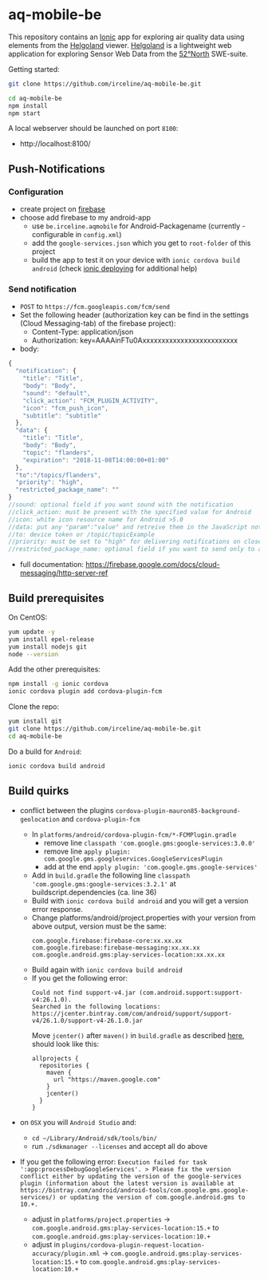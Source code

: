 # aq-mobile-be
This repository contains an [Ionic](https://ionicframework.com/getting-started) app for exploring air quality data using elements from the [Helgoland](https://github.com/52North/helgoland) viewer. [Helgoland](https://github.com/52North/helgoland) is a lightweight web application for exploring Sensor Web Data from the [52°North](https://52north.org/) SWE-suite.

Getting started:
```sh
git clone https://github.com/irceline/aq-mobile-be.git

cd aq-mobile-be
npm install
npm start
```
A local webserver should be launched on port `8100`:

* http://localhost:8100/

## Push-Notifications

### Configuration

 - create project on [firebase](https://console.firebase.google.com)
 - choose add firebase to my android-app
    - use `be.irceline.aqmobile` for Android-Packagename (currently - configurable in `config.xml`)
    - add the `google-services.json` which you get to `root-folder` of this project
    - build the app to test it on your device with `ionic cordova build android` (check [ionic deploying](https://ionicframework.com/docs/intro/deploying/) for additional help)

### Send notification

 - `POST` to `https://fcm.googleapis.com/fcm/send`
 - Set the following header (authorization key can be find in the settings (Cloud Messaging-tab) of the firebase project):
   - Content-Type: application/json
   - Authorization: key=AAAAinFTu0Axxxxxxxxxxxxxxxxxxxxxxxxx
 - body:
  ```javascript
  {
    "notification": {
      "title": "Title",
      "body": "Body",
      "sound": "default",
      "click_action": "FCM_PLUGIN_ACTIVITY",
      "icon": "fcm_push_icon",
      "subtitle": "subtitle"
    },
    "data": {
      "title": "Title",
      "body": "Body",
      "topic": "flanders",
      "expiration": "2018-11-08T14:00:00+01:00"
    },
    "to":"/topics/flanders",
    "priority": "high",
    "restricted_package_name": ""
  }
//sound: optional field if you want sound with the notification
//click_action: must be present with the specified value for Android
//icon: white icon resource name for Android >5.0
//data: put any "param":"value" and retreive them in the JavaScript notification callback
//to: device token or /topic/topicExample
//priority: must be set to "high" for delivering notifications on closed iOS apps
//restricted_package_name: optional field if you want to send only to a restricted app package (i.e: com.myapp.test)
```
 - full documentation: https://firebase.google.com/docs/cloud-messaging/http-server-ref

## Build prerequisites

On CentOS:
```sh
yum update -y
yum install epel-release
yum install nodejs git
node --version
```

Add the other prerequisites:
```sh
npm install -g ionic cordova
ionic cordova plugin add cordova-plugin-fcm
```

Clone the repo:
```sh
yum install git
git clone https://github.com/irceline/aq-mobile-be.git
cd aq-mobile-be
```
Do a build for `Android`:
```sh
ionic cordova build android
```

## Build quirks

 * conflict between the plugins `cordova-plugin-mauron85-background-geolocation` and `cordova-plugin-fcm`
    * In `platforms/android/cordova-plugin-fcm/*-FCMPlugin.gradle`
      * remove line `classpath 'com.google.gms:google-services:3.0.0'`
      * remove line `apply plugin: com.google.gms.googleservices.GoogleServicesPlugin`
      * add at the end `apply plugin: 'com.google.gms.google-services'`
    * Add in `build.gradle` the following line `classpath 'com.google.gms:google-services:3.2.1'` at buildscript.dependencies (ca. line 36)
    * Build with `ionic cordova build android` and you will get a version error response.
    * Change platforms/android/project.properties with your version from above output, version must be the same:
        ```
        com.google.firebase:firebase-core:xx.xx.xx
        com.google.firebase:firebase-messaging:xx.xx.xx
        com.google.android.gms:play-services-location:xx.xx.xx
        ```
    * Build again with `ionic cordova build android`
    * If you get the following error:
        ```
        Could not find support-v4.jar (com.android.support:support-v4:26.1.0).
        Searched in the following locations: https://jcenter.bintray.com/com/android/support/support-v4/26.1.0/support-v4-26.1.0.jar
        ```
      Move `jcenter()` after `maven()` in `build.gradle` as described [here](https://github.com/mauron85/react-native-background-geolocation/issues/216#issuecomment-405771704), should look like this:
        ```
        allprojects {
          repositories {
            maven {
              url "https://maven.google.com"
            }
            jcenter()
          }
        }
        ```

  * on `OSX` you will `Android Studio` and:
    * `cd ~/Library/Android/sdk/tools/bin/`
    * run `./sdkmanager --licenses` and accept all
     do above

  * If you get the following error: `Execution failed for task ':app:processDebugGoogleServices'. > Please fix the version conflict either by updating the version of the google-services plugin (information about the latest version is available at https://bintray.com/android/android-tools/com.google.gms.google-services/) or updating the version of com.google.android.gms to 10.+. `
    * adjust in `platforms/project.properties` -> `com.google.android.gms:play-services-location:15.+` to `com.google.android.gms:play-services-location:10.+`
    * adjust in `plugins/cordova-plugin-request-location-accuracy/plugin.xml` -> `com.google.android.gms:play-services-location:15.+` to `com.google.android.gms:play-services-location:10.+`
